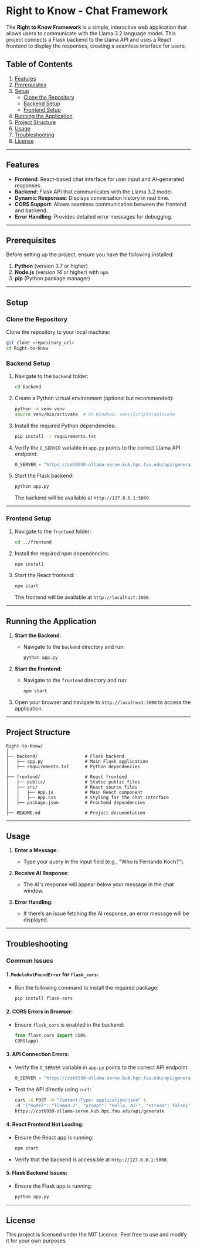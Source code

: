 # Right to Know - Chat Framework

The **Right to Know Framework** is a simple, interactive web application that allows users to communicate with the Llama 3.2 language model. This project connects a Flask backend to the Llama API and uses a React frontend to display the responses, creating a seamless interface for users.

## Table of Contents

1. [Features](#features)
2. [Prerequisites](#prerequisites)
3. [Setup](#setup)
   - [Clone the Repository](#clone-the-repository)
   - [Backend Setup](#backend-setup)
   - [Frontend Setup](#frontend-setup)
4. [Running the Application](#running-the-application)
5. [Project Structure](#project-structure)
6. [Usage](#usage)
7. [Troubleshooting](#troubleshooting)
8. [License](#license)

---

## Features

- **Frontend**: React-based chat interface for user input and AI-generated responses.
- **Backend**: Flask API that communicates with the Llama 3.2 model.
- **Dynamic Responses**: Displays conversation history in real time.
- **CORS Support**: Allows seamless communication between the frontend and backend.
- **Error Handling**: Provides detailed error messages for debugging.

---

## Prerequisites

Before setting up the project, ensure you have the following installed:

1. **Python** (version 3.7 or higher)
2. **Node.js** (version 14 or higher) with `npm`
3. **pip** (Python package manager)

---

## Setup

### Clone the Repository

Clone the repository to your local machine:

```bash
git clone <repository_url>
cd Right-to-Know
```

### Backend Setup

1. Navigate to the `backend` folder:

   ```bash
   cd backend
   ```

2. Create a Python virtual environment (optional but recommended):

   ```bash
   python -m venv venv
   source venv/bin/activate  # On Windows: venv\Scripts\activate
   ```

3. Install the required Python dependencies:

   ```bash
   pip install -r requirements.txt
   ```

4. Verify the `O_SERVER` variable in `app.py` points to the correct Llama API endpoint:

   ```python
   O_SERVER = "https://cot6930-ollama-serve.kub.hpc.fau.edu/api/generate"
   ```

5. Start the Flask backend:

   ```bash
   python app.py
   ```

   The backend will be available at `http://127.0.0.1:5000`.

---

### Frontend Setup

1. Navigate to the `frontend` folder:

   ```bash
   cd ../frontend
   ```

2. Install the required npm dependencies:

   ```bash
   npm install
   ```

3. Start the React frontend:

   ```bash
   npm start
   ```

   The frontend will be available at `http://localhost:3000`.

---

## Running the Application

1. **Start the Backend**:

   - Navigate to the `backend` directory and run:
     ```bash
     python app.py
     ```

2. **Start the Frontend**:

   - Navigate to the `frontend` directory and run:
     ```bash
     npm start
     ```

3. Open your browser and navigate to `http://localhost:3000` to access the application.

---

## Project Structure

```
Right-to-Know/
│
├── backend/                  # Flask backend
│   ├── app.py                # Main Flask application
│   ├── requirements.txt      # Python dependencies
│
├── frontend/                 # React frontend
│   ├── public/               # Static public files
│   ├── src/                  # React source files
│   │   ├── App.js            # Main React component
│   │   ├── App.css           # Styling for the chat interface
│   ├── package.json          # Frontend dependencies
│
├── README.md                 # Project documentation
```

---

## Usage

1. **Enter a Message**:

   - Type your query in the input field (e.g., "Who is Fernando Koch?").

2. **Receive AI Response**:

   - The AI's response will appear below your message in the chat window.

3. **Error Handling**:
   - If there’s an issue fetching the AI response, an error message will be displayed.

---

## Troubleshooting

### Common Issues

#### 1. `ModuleNotFoundError` for `flask_cors`:

- Run the following command to install the required package:
  ```bash
  pip install flask-cors
  ```

#### 2. CORS Errors in Browser:

- Ensure `flask_cors` is enabled in the backend:
  ```python
  from flask_cors import CORS
  CORS(app)
  ```

#### 3. API Connection Errors:

- Verify the `O_SERVER` variable in `app.py` points to the correct API endpoint:
  ```python
  O_SERVER = "https://cot6930-ollama-serve.kub.hpc.fau.edu/api/generate"
  ```
- Test the API directly using `curl`:
  ```bash
  curl -X POST -H "Content-Type: application/json" \
  -d '{"model": "llama3.2", "prompt": "Hello, AI!", "stream": false}' \
  https://cot6930-ollama-serve.kub.hpc.fau.edu/api/generate
  ```

#### 4. React Frontend Not Loading:

- Ensure the React app is running:
  ```bash
  npm start
  ```
- Verify that the backend is accessible at `http://127.0.0.1:5000`.

#### 5. Flask Backend Issues:

- Ensure the Flask app is running:
  ```bash
  python app.py
  ```

---

## License

This project is licensed under the MIT License. Feel free to use and modify it for your own purposes.

```

```
